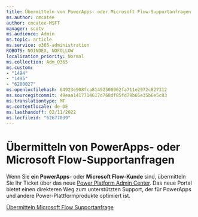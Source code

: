 ```yaml
---
title: Übermitteln von PowerApps- oder Microsoft Flow-Supportanfragen
ms.author: cmcatee
author: cmcatee-MSFT
manager: scotv
ms.audience: Admin
ms.topic: article
ms.service: o365-administration
ROBOTS: NOINDEX, NOFOLLOW
localization_priority: Normal
ms.collection: Adm_O365
ms.custom:
- "1494"
- "1495"
- "6200027"
ms.openlocfilehash: 64923e908fca81492508962fa711e2972c827312
ms.sourcegitcommit: 49eaa1417714617d768df85fd79b65e35b6e5c83
ms.translationtype: MT
ms.contentlocale: de-DE
ms.lasthandoff: 02/11/2022
ms.locfileid: "62677039"
---
```

# <a name="submit-powerapps-or-microsoft-flow-support-requests"></a>Übermitteln von PowerApps- oder Microsoft Flow-Supportanfragen

Wenn Sie **ein PowerApps**- oder **Microsoft Flow-Kunde** sind, übermitteln Sie Ihr Ticket über das neue [Power Platform Admin Center](https://admin.powerplatform.microsoft.com/support?newTicket&product=15819). Das neue Portal bietet einen direkteren Weg zum unterstützten Support, der für PowerApps und andere Power-Plattformprodukte optimiert ist.

[Übermitteln Microsoft Flow Supportanfrage](https://admin.powerplatform.microsoft.com/support?newTicket&product=Flow)